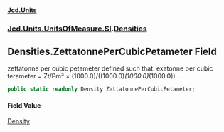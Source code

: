 #### [Jcd.Units](index.md 'index')

### [Jcd.Units.UnitsOfMeasure.SI](Jcd.Units.UnitsOfMeasure.SI.md 'Jcd.Units.UnitsOfMeasure.SI').[Densities](Densities.md 'Jcd.Units.UnitsOfMeasure.SI.Densities')

## Densities.ZettatonnePerCubicPetameter Field

zettatonne per cubic petameter defined such that: exatonne per cubic terameter = Zt/Pm³ ×
(1000.0)/((1000.0)*(1000.0)*(1000.0)).

```csharp
public static readonly Density ZettatonnePerCubicPetameter;
```

#### Field Value

[Density](Density.md 'Jcd.Units.UnitTypes.Density')
